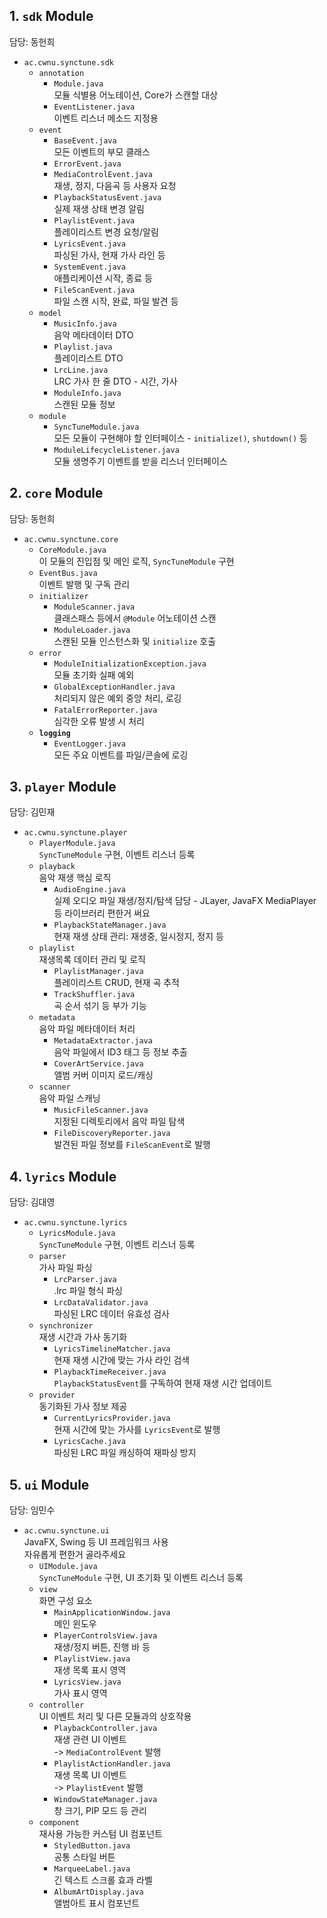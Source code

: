 ## 1. `sdk` Module
담당: 동헌희
* `ac.cwnu.synctune.sdk`
    * `annotation`
        * `Module.java`<br>모듈 식별용 어노테이션, Core가 스캔할 대상
        * `EventListener.java`<br>이벤트 리스너 메소드 지정용
    * `event`
        * `BaseEvent.java`<br>모든 이벤트의 부모 클래스
        * `ErrorEvent.java`
        * `MediaControlEvent.java`<br>재생, 정지, 다음곡 등 사용자 요청
        * `PlaybackStatusEvent.java`<br>실제 재생 상태 변경 알림
        * `PlaylistEvent.java`<br>플레이리스트 변경 요청/알림
        * `LyricsEvent.java`<br>파싱된 가사, 현재 가사 라인 등
        * `SystemEvent.java`<br>애플리케이션 시작, 종료 등
        * `FileScanEvent.java`<br>파일 스캔 시작, 완료, 파일 발견 등
    * `model`
        * `MusicInfo.java`<br>음악 메타데이터 DTO
        * `Playlist.java`<br>플레이리스트 DTO
        * `LrcLine.java`<br>LRC 가사 한 줄 DTO - 시간, 가사
        * `ModuleInfo.java`<br>스캔된 모듈 정보
    * `module`
        * `SyncTuneModule.java`<br>모든 모듈이 구현해야 할 인터페이스 - `initialize()`, `shutdown()` 등
        * `ModuleLifecycleListener.java`<br>모듈 생명주기 이벤트를 받을 리스너 인터페이스

## 2. `core` Module
담당: 동헌희
* `ac.cwnu.synctune.core`
    * `CoreModule.java`<br>이 모듈의 진입점 및 메인 로직, `SyncTuneModule` 구현
    * `EventBus.java`<br>이벤트 발행 및 구독 관리
    * `initializer`
        * `ModuleScanner.java`<br>클래스패스 등에서 `@Module` 어노테이션 스캔
        * `ModuleLoader.java`<br>스캔된 모듈 인스턴스화 및 `initialize` 호출
    * `error`
        * `ModuleInitializationException.java`<br>모듈 초기화 실패 예외
        * `GlobalExceptionHandler.java`<br>처리되지 않은 예외 중앙 처리, 로깅
        * `FatalErrorReporter.java`<br>심각한 오류 발생 시 처리
    * **`logging`**
        * `EventLogger.java`<br>모든 주요 이벤트를 파일/콘솔에 로깅

## 3. `player` Module
담당: 김민재
* `ac.cwnu.synctune.player`
    * `PlayerModule.java`<br>`SyncTuneModule` 구현, 이벤트 리스너 등록
    * `playback`<br>음악 재생 핵심 로직
        * `AudioEngine.java`<br>실제 오디오 파일 재생/정지/탐색 담당 - JLayer, JavaFX MediaPlayer 등 라이브러리 편한거 써요
        * `PlaybackStateManager.java`<br>현재 재생 상태 관리: 재생중, 일시정지, 정지 등
    * `playlist` <br>재생목록 데이터 관리 및 로직
        * `PlaylistManager.java`<br>플레이리스트 CRUD, 현재 곡 추적
        * `TrackShuffler.java`<br>곡 순서 섞기 등 부가 기능
    * `metadata`<br>음악 파일 메타데이터 처리
        * `MetadataExtractor.java`<br>음악 파일에서 ID3 태그 등 정보 추출
        * `CoverArtService.java`<br>앨범 커버 이미지 로드/캐싱
    * `scanner`<br>음악 파일 스캐닝
        * `MusicFileScanner.java`<br>지정된 디렉토리에서 음악 파일 탐색
        * `FileDiscoveryReporter.java`<br>발견된 파일 정보를 `FileScanEvent`로 발행

## 4. `lyrics` Module
담당: 김대영
* `ac.cwnu.synctune.lyrics`
    * `LyricsModule.java`<br>`SyncTuneModule` 구현, 이벤트 리스너 등록
    * `parser`<br>가사 파일 파싱
        * `LrcParser.java`<br>.lrc 파일 형식 파싱
        * `LrcDataValidator.java`<br>파싱된 LRC 데이터 유효성 검사
    * `synchronizer`<br>재생 시간과 가사 동기화
        * `LyricsTimelineMatcher.java`<br>현재 재생 시간에 맞는 가사 라인 검색
        * `PlaybackTimeReceiver.java`<br>`PlaybackStatusEvent`를 구독하여 현재 재생 시간 업데이트
    * `provider`<br>동기화된 가사 정보 제공
        * `CurrentLyricsProvider.java`<br>현재 시간에 맞는 가사를 `LyricsEvent`로 발행
        * `LyricsCache.java`<br>파싱된 LRC 파일 캐싱하여 재파싱 방지

## 5. `ui` Module
담당: 임민수
* `ac.cwnu.synctune.ui`<br>JavaFX, Swing 등 UI 프레임워크 사용<br>자유롭게 편한거 골라주세요
    * `UIModule.java`<br>`SyncTuneModule` 구현, UI 초기화 및 이벤트 리스너 등록
    * `view`<br>화면 구성 요소
        * `MainApplicationWindow.java`<br>메인 윈도우
        * `PlayerControlsView.java`<br>재생/정지 버튼, 진행 바 등
        * `PlaylistView.java`<br>재생 목록 표시 영역
        * `LyricsView.java`<br>가사 표시 영역
    * `controller`<br>UI 이벤트 처리 및 다른 모듈과의 상호작용
        * `PlaybackController.java`<br>재생 관련 UI 이벤트<br>-> `MediaControlEvent` 발행
        * `PlaylistActionHandler.java`<br>재생 목록 UI 이벤트<br>-> `PlaylistEvent` 발행
        * `WindowStateManager.java`<br>창 크기, PIP 모드 등 관리
    * `component`<br>재사용 가능한 커스텀 UI 컴포넌트
        * `StyledButton.java`<br>공통 스타일 버튼
        * `MarqueeLabel.java`<br>긴 텍스트 스크롤 효과 라벨
        * `AlbumArtDisplay.java`<br>앨범아트 표시 컴포넌트